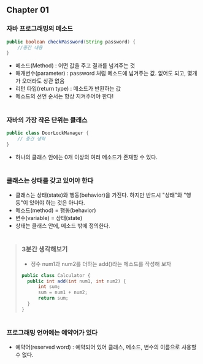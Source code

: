 ## Chapter 01
### 자바 프로그래밍의 메소드
``` java
public boolean checkPassword(String password) {
    //중간 내용
}
```
- 메소드(Method) : 어떤 값을 주고 결과를 넘겨주는 것
- 매개변수(parameter) : password 처럼 메소드에 넘겨주는 값. 없어도 되고, 몇개가 오더라도 상관 없음
- 리턴 타입(return type) : 메소드가 반환하는 값
- 메소드의 선언 순서는 항상 지켜주어야 한다!
#
### 자바의 가장 작은 단위는 클래스
```java
public class DoorLockManager {
    // 중간 생략
}
```
- 하나의 클래스 안에는 0개 이상의 여러 메소드가 존재할 수 있다.
#
### 클래스는 상태를 갖고 있어야 한다
- 클래스는 상태(state)와 행동(behavior)을 가진다. 하지만 반드시 "상태"와 "행동"이 있어야 하는 것은 아니다.
- 메소드(method) = 행동(behavior)
- 변수(variable) = 상태(state)
- 상태는 클래스 안에, 메소드 밖에 정의한다.
#

>### 3분간 생각해보기      
>- 정수 num1과 num2를 더하는 add()라는 메소드를 작성해 보자
>```java
>public class Calculator {
>   public int add(int num1, int num2) {
>       int sum;
>       sum = num1 + num2;
>       return sum;
>   }
>}
>```
#
### 프로그래밍 언어에는 예약어가 있다
- 예약어(reserved word) : 예약되어 있어 클래스, 메소드, 변수의 이름으로 사용할 수 없다.

